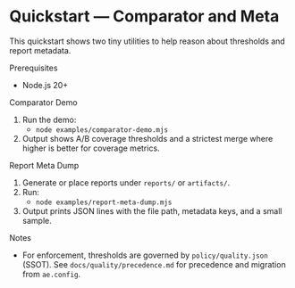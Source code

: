 # Quickstart — Comparator and Meta

This quickstart shows two tiny utilities to help reason about thresholds and report metadata.

Prerequisites
- Node.js 20+

Comparator Demo
1) Run the demo:
   - `node examples/comparator-demo.mjs`
2) Output shows A/B coverage thresholds and a strictest merge where higher is better for coverage metrics.

Report Meta Dump
1) Generate or place reports under `reports/` or `artifacts/`.
2) Run:
   - `node examples/report-meta-dump.mjs`
3) Output prints JSON lines with the file path, metadata keys, and a small sample.

Notes
- For enforcement, thresholds are governed by `policy/quality.json` (SSOT). See `docs/quality/precedence.md` for precedence and migration from `ae.config`.

